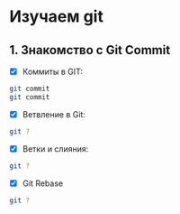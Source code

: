 # Изучаем git

## 1. Знакомство с Git Commit

- [x] Коммиты в GIT:

```sh
git commit
git commit
```

- [x] Ветвление в Git:

```sh
git ?
```

- [x] Ветки и слияния:

```sh
git ?
```

- [x] Git Rebase

```sh
git ?
```
